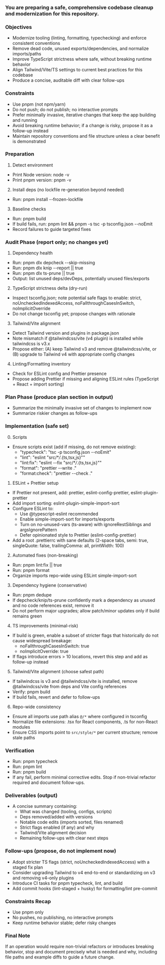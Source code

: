 ### You are preparing a safe, comprehensive codebase cleanup and modernization for this repository.

### Objectives

- Modernize tooling (linting, formatting, typechecking) and enforce consistent conventions
- Remove dead code, unused exports/dependencies, and normalize imports/paths
- Improve TypeScript strictness where safe, without breaking runtime behavior
- Align Tailwind/Vite/TS settings to current best practices for this codebase
- Produce a concise, auditable diff with clear follow-ups

### Constraints

- Use pnpm (not npm/yarn)
- Do not push; do not publish; no interactive prompts
- Prefer minimally invasive, iterative changes that keep the app building and running
- Avoid breaking runtime behavior; if a change is risky, propose it as a follow-up instead
- Maintain repository conventions and file structure unless a clear benefit is demonstrated

### Preparation

1. Detect environment

- Print Node version: node -v
- Print pnpm version: pnpm -v

2. Install deps (no lockfile re-generation beyond needed)

- Run: pnpm install --frozen-lockfile

3. Baseline checks

- Run: pnpm build
- If build fails, run: pnpm lint && pnpm -s tsc -p tsconfig.json --noEmit
- Record failures to guide targeted fixes

### Audit Phase (report only; no changes yet)

1. Dependency health

- Run: pnpm dlx depcheck --skip-missing
- Run: pnpm dlx knip --report || true
- Run: pnpm dlx ts-prune || true
- Output: list unused deps/devDeps, potentially unused files/exports

2. TypeScript strictness delta (dry-run)

- Inspect tsconfig.json; note potential safe flags to enable: strict, noUncheckedIndexedAccess, noFallthroughCasesInSwitch, noImplicitOverride
- Do not change tsconfig yet; propose changes with rationale

3. Tailwind/Vite alignment

- Detect Tailwind version and plugins in package.json
- Note mismatch if @tailwindcss/vite (v4 plugin) is installed while tailwindcss is v3.x
- Propose either: (A) keep Tailwind v3 and remove @tailwindcss/vite, or (B) upgrade to Tailwind v4 with appropriate config changes

4. Linting/Formatting inventory

- Check for ESLint config and Prettier presence
- Propose adding Prettier if missing and aligning ESLint rules (TypeScript + React + import sorting)

### Plan Phase (produce plan section in output)

- Summarize the minimally invasive set of changes to implement now
- Summarize riskier changes as follow-ups

### Implementation (safe set)

0. Scripts

- Ensure scripts exist (add if missing, do not remove existing):
  - "typecheck": "tsc -p tsconfig.json --noEmit"
  - "lint": "eslint \"src/\*_/_.{ts,tsx,js}\""
  - "lint:fix": "eslint --fix \"src/\*_/_.{ts,tsx,js}\""
  - "format": "prettier --write ."
  - "format:check": "prettier --check ."

1. ESLint + Prettier setup

- If Prettier not present, add: prettier, eslint-config-prettier, eslint-plugin-prettier
- Add import sorting: eslint-plugin-simple-import-sort
- Configure ESLint to:
  - Use @typescript-eslint recommended
  - Enable simple-import-sort for imports/exports
  - Turn on no-unused-vars (ts-aware) with ignoreRestSiblings and argsIgnorePattern
  - Defer opinionated style to Prettier (eslint-config-prettier)
- Add a root .prettierrc with sane defaults (2-space tabs, semi: true, singleQuote: false, trailingComma: all, printWidth: 100)

2. Automated fixes (non-breaking)

- Run: pnpm lint:fix || true
- Run: pnpm format
- Organize imports repo-wide using ESLint simple-import-sort

3. Dependency hygiene (conservative)

- Run: pnpm dedupe
- If depcheck/knip/ts-prune confidently mark a dependency as unused and no code references exist, remove it
- Do not perform major upgrades; allow patch/minor updates only if build remains green

4. TS improvements (minimal-risk)

- If build is green, enable a subset of stricter flags that historically do not cause widespread breakage:
  - noFallthroughCasesInSwitch: true
  - noImplicitOverride: true
- If flags introduce errors > 10 locations, revert this step and add as follow-up instead

5. Tailwind/Vite alignment (choose safest path)

- If tailwindcss is v3 and @tailwindcss/vite is installed, remove @tailwindcss/vite from deps and Vite config references
- Verify: pnpm build
- If build fails, revert and defer to follow-ups

6. Repo-wide consistency

- Ensure all imports use path alias `@/*` where configured in tsconfig
- Normalize file extensions: .tsx for React components, .ts for non-React modules
- Ensure CSS imports point to `src/style/*` per current structure; remove stale paths

### Verification

- Run: pnpm typecheck
- Run: pnpm lint
- Run: pnpm build
- If any fail, perform minimal corrective edits. Stop if non-trivial refactor required and document follow-ups.

### Deliverables (output)

- A concise summary containing:
  - What was changed (tooling, configs, scripts)
  - Deps removed/added with versions
  - Notable code edits (imports sorted, files renamed)
  - Strict flags enabled (if any) and why
  - Tailwind/Vite alignment decision
  - Remaining follow-ups with clear next steps

### Follow-ups (propose, do not implement now)

- Adopt stricter TS flags (strict, noUncheckedIndexedAccess) with a staged fix plan
- Consider upgrading Tailwind to v4 end-to-end or standardizing on v3 and removing v4-only plugins
- Introduce CI tasks for pnpm typecheck, lint, and build
- Add commit hooks (lint-staged + husky) for formatting/lint pre-commit

### Constraints Recap

- Use pnpm only
- No pushes, no publishing, no interactive prompts
- Keep runtime behavior stable; defer risky changes

### Final Note

If an operation would require non-trivial refactors or introduces breaking behavior, stop and document precisely what is needed and why, including file paths and example diffs to guide a future change.
